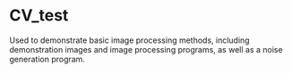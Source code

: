 # CV_test

Used to demonstrate basic image processing methods, including demonstration images and image processing programs, as well as a noise generation program.
